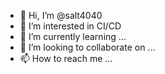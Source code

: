 - 👋 Hi, I’m @salt4040
- 👀 I’m interested in CI/CD
- 🌱 I’m currently learning ...
- 💞️ I’m looking to collaborate on ...
- 📫 How to reach me ...

<!---
salt4040/salt4040 is a ✨ special ✨ repository because its `README.md` (this file) appears on your GitHub profile.
You can click the Preview link to take a look at your changes.
--->
